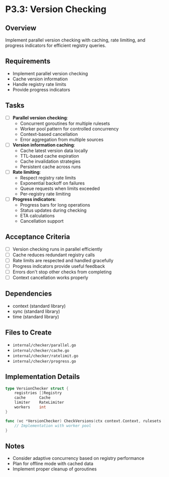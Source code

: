 # P3.3: Version Checking

## Overview
Implement parallel version checking with caching, rate limiting, and progress indicators for efficient registry queries.

## Requirements
- Implement parallel version checking
- Cache version information
- Handle registry rate limits
- Provide progress indicators

## Tasks
- [ ] **Parallel version checking**:
  - Concurrent goroutines for multiple rulesets
  - Worker pool pattern for controlled concurrency
  - Context-based cancellation
  - Error aggregation from multiple sources
- [ ] **Version information caching**:
  - Cache latest version data locally
  - TTL-based cache expiration
  - Cache invalidation strategies
  - Persistent cache across runs
- [ ] **Rate limiting**:
  - Respect registry rate limits
  - Exponential backoff on failures
  - Queue requests when limits exceeded
  - Per-registry rate limiting
- [ ] **Progress indicators**:
  - Progress bars for long operations
  - Status updates during checking
  - ETA calculations
  - Cancellation support

## Acceptance Criteria
- [ ] Version checking runs in parallel efficiently
- [ ] Cache reduces redundant registry calls
- [ ] Rate limits are respected and handled gracefully
- [ ] Progress indicators provide useful feedback
- [ ] Errors don't stop other checks from completing
- [ ] Context cancellation works properly

## Dependencies
- context (standard library)
- sync (standard library)
- time (standard library)

## Files to Create
- `internal/checker/parallel.go`
- `internal/checker/cache.go`
- `internal/checker/ratelimit.go`
- `internal/checker/progress.go`

## Implementation Details
```go
type VersionChecker struct {
    registries []Registry
    cache      Cache
    limiter    RateLimiter
    workers    int
}

func (vc *VersionChecker) CheckVersions(ctx context.Context, rulesets []string) <-chan VersionResult {
    // Implementation with worker pool
}
```

## Notes
- Consider adaptive concurrency based on registry performance
- Plan for offline mode with cached data
- Implement proper cleanup of goroutines